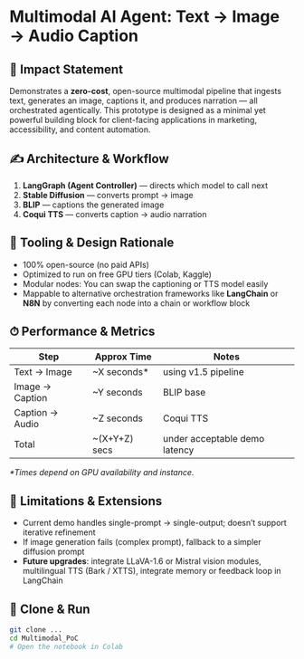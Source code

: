 # Multimodal AI Agent: Text → Image → Audio Caption

## 🚀 Impact Statement  
Demonstrates a **zero-cost**, open-source multimodal pipeline that ingests text, generates an image, captions it, and produces narration — all orchestrated agentically. This prototype is designed as a minimal yet powerful building block for client-facing applications in marketing, accessibility, and content automation.

## ✍️ Architecture & Workflow  
1. **LangGraph (Agent Controller)** — directs which model to call next  
2. **Stable Diffusion** — converts prompt → image  
3. **BLIP** — captions the generated image  
4. **Coqui TTS** — converts caption → audio narration  


## 🔧 Tooling & Design Rationale  
- 100% open-source (no paid APIs)  
- Optimized to run on free GPU tiers (Colab, Kaggle)  
- Modular nodes: You can swap the captioning or TTS model easily  
- Mappable to alternative orchestration frameworks like **LangChain** or **N8N** by converting each node into a chain or workflow block

## ⏱ Performance & Metrics  
| Step | Approx Time | Notes |
|------|-------------|-------|
| Text → Image | ~X seconds* | using v1.5 pipeline |
| Image → Caption | ~Y seconds | BLIP base |
| Caption → Audio | ~Z seconds | Coqui TTS |
| Total | ~(X+Y+Z) secs | under acceptable demo latency |

_\*Times depend on GPU availability and instance._

## 🧩 Limitations & Extensions  
- Current demo handles single-prompt → single-output; doesn’t support iterative refinement  
- If image generation fails (complex prompt), fallback to a simpler diffusion prompt  
- **Future upgrades**: integrate LLaVA-1.6 or Mistral vision modules, multilingual TTS (Bark / XTTS), integrate memory or feedback loop in LangChain

## 🧾 Clone & Run  
```bash
git clone ...
cd Multimodal_PoC
# Open the notebook in Colab
